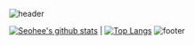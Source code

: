 <!--### Hi there 👋-->

<!--
**seohee-P/seohee-P** is a ✨ _special_ ✨ repository because its `README.md` (this file) appears on your GitHub profile.

Here are some ideas to get you started:

- 🔭 I’m currently working on ...
- 🌱 I’m currently learning ...
- 👯 I’m looking to collaborate on ...
- 🤔 I’m looking for help with ...
- 💬 Ask me about ...
- 📫 How to reach me: ...
- 😄 Pronouns: ...
- ⚡ Fun fact: ...
-->
![header](https://capsule-render.vercel.app/api?type=waving&color=0:30cfd0,100:330867&height=200&text=Welcome%20SeoHee's%20GitHub&fontColor=FFFFFF&fontSize=45&fontAlignY=40)
<!--default stats
![Seohee's github stats](https://github-readme-stats.vercel.app/api?username=seohee-P&theme=vue&show_icons=true)
-->
[![Seohee's github stats](https://github-readme-stats.vercel.app/api?username=seohee-P&theme=vue&rank_icon=github)](https://github.com/seohee-P) | [![Top Langs](https://github-readme-stats.vercel.app/api/top-langs/?username=seohee-P)](https://github.com/seohee-P)
![footer](https://capsule-render.vercel.app/api?type=waving&color=0:330867,100:30cfd0&section=footer)
